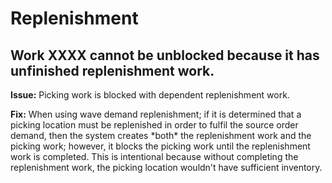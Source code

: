 ﻿# Replenishment

## Work XXXX cannot be unblocked because it has unfinished replenishment work.

**Issue:** Picking work is blocked with dependent replenishment work.

**Fix:** When using wave demand replenishment; if it is determined that a picking location must be replenished in order to fulfil the source order demand, then the system creates \*both\* the replenishment work and the picking work; however, it blocks the picking work until the replenishment work is completed. This is intentional because without completing the replenishment work, the picking location wouldn't have sufficient inventory.
